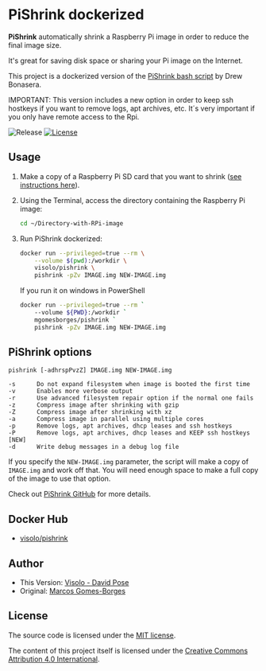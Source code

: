 # PiShrink dockerized

**PiShrink** automatically shrink a Raspberry Pi image in order to reduce the final image size.

It's great for saving disk space or sharing your Pi image on the Internet.

This project is a dockerized version of the [PiShrink bash script](https://github.com/Drewsif/PiShrink) by Drew Bonasera.

IMPORTANT: This version includes a new option in order to keep ssh hostkeys if you want to remove logs, apt archives, etc. It´s very important if you only have remote access to the Rpi.

![Release][release-install-shield] [![License][license-shield]](LICENSE.md)

## Usage

1. Make a copy of a Raspberry Pi SD card that you want to shrink ([see instructions here](https://github.com/mgomesborges/raspberry-pi/blob/master/setup/clone-sd-card.md)).

2. Using the Terminal, access the directory containing the Raspberry Pi image:

    ```bash
    cd ~/Directory-with-RPi-image
    ```

3. Run PiShrink dockerized:

    ```bash
    docker run --privileged=true --rm \
        --volume $(pwd):/workdir \
        visolo/pishrink \
        pishrink -pZv IMAGE.img NEW-IMAGE.img
    ```
    
    If you run it on windows in PowerShell
    ```bash
    docker run --privileged=true --rm `
        --volume ${PWD}:/workdir `
        mgomesborges/pishrink `
        pishrink -pZv IMAGE.img NEW-IMAGE.img
    ```

## PiShrink options

```shell
pishrink [-adhrspPvzZ] IMAGE.img NEW-IMAGE.img

-s      Do not expand filesystem when image is booted the first time
-v      Enables more verbose output
-r      Use advanced filesystem repair option if the normal one fails
-z      Compress image after shrinking with gzip
-Z      Compress image after shrinking with xz
-a      Compress image in parallel using multiple cores
-p      Remove logs, apt archives, dhcp leases and ssh hostkeys
-P      Remove logs, apt archives, dhcp leases and KEEP ssh hostkeys [NEW]
-d      Write debug messages in a debug log file
```

If you specify the `NEW-IMAGE.img` parameter, the script will make a copy of `IMAGE.img` and work off that. You will need enough space to make a full copy of the image to use that option.

Check out [PiShrink GitHub](https://github.com/Drewsif/PiShrink) for more details.

## Docker Hub

* [visolo/pishrink](https://hub.docker.com/r/visolo/pishrink)

## Author

* This Version: [Visolo - David Pose](https://github.com/Visolo)
* Original: [Marcos Gomes-Borges](https://github.com/mgomesborges)

## License

The source code is licensed under the [MIT license](LICENSE.md).

The content of this project itself is licensed under the [Creative Commons Attribution 4.0 International](https://creativecommons.org/licenses/by/4.0).

[release-install-shield]: https://img.shields.io/badge/Release-15--Dec--2022-blue
[license-shield]: https://img.shields.io/github/license/mgomesborges/mac-dev-setup.svg
